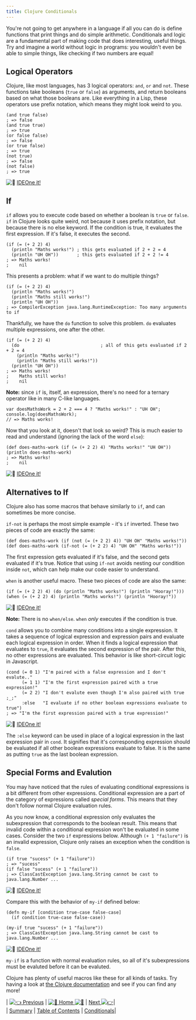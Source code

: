 ```yaml
---
title: Clojure Conditionals
---
```

You're not going to get anywhere in a language if all you can do is define functions that print things and do simple arithmetic. Conditionals and logic are a fundamental part of making code that does interesting, useful things. Try and imagine a world without logic in programs: you wouldn't even be able to simple things, like checking if two numbers are equal!

## Logical Operators

Clojure, like most languages, has 3 logical operators: `and`, `or` and `not`. These functions take booleans (`true` or `false`) as arguments, and return booleans based on what those booleans are. Like everything in a Lisp, these operators use prefix notation, which means they might look weird to you.

    (and true false)
    ; => false
    (and true true)
    ; => true
    (or false false)
    ; => false
    (or true false)
    ; => true
    (not true)
    ; => false
    (not false)
    ; => true

![:rocket:](//forum.freecodecamp.com/images/emoji/emoji_one/rocket.png?v=2 ":rocket:") <a href='https://ideone.com/XfXn8T' target='_blank' rel='nofollow'>IDEOne it!</a>

## If

`if` allows you to execute code based on whether a boolean is `true` or `false`. `if` in Clojure looks quite weird, not because it uses prefix notation, but because there is no else keyword. If the condition is true, it evaluates the first expression. If it's false, it executes the second.

    (if (= (+ 2 2) 4)
      (println "Maths works!") ; this gets evaluated if 2 + 2 = 4
      (println "UH OH"))       ; this gets evaluated if 2 + 2 != 4
    ; => Maths works!
    ;    nil

This presents a problem: what if we want to do multiple things?

    (if (= (+ 2 2) 4)
      (println "Maths works!")
      (println "Maths still works!")
      (println "UH OH"))
    ; => CompilerException java.lang.RuntimeException: Too many arguments to if

Thankfully, we have the `do` function to solve this problem. `do` evaluates multiple expressions, one after the other.

    (if (= (+ 2 2) 4)
      (do                               ; all of this gets evaluated if 2 + 2 = 4
        (println "Maths works!")
        (println "Maths still works!"))
      (println "UH OH"))
    ; => Maths works!
    ;    Maths still works!
    ;    nil

**Note:** since `if` is, itself, an expression, there's no need for a ternary operator like in many C-like languages.

    var doesMathsWork = 2 + 2 === 4 ? "Maths works!" : "UH OH";
    console.log(doesMathsWork);
    // => Maths works!
    

Now that you look at it, doesn't that look so weird? This is much easier to read and understand (ignoring the lack of the word `else`):

    (def does-maths-work (if (= (+ 2 2) 4) "Maths works!" "UH OH"))
    (println does-maths-work)
    ; => Maths works!
    ;    nil

![:rocket:](//forum.freecodecamp.com/images/emoji/emoji_one/rocket.png?v=2 ":rocket:") <a href='https://ideone.com/5XhcAa' target='_blank' rel='nofollow'>IDEOne it!</a>

## Alternatives to If

Clojure also has some macros that behave similarly to `if`, and can sometimes be more concise.

`if-not` is perhaps the most simple example - it's `if` inverted. These two pieces of code are exactly the same:

    (def does-maths-work (if (not (= (+ 2 2) 4)) "UH OH" "Maths works!"))
    (def does-maths-work (if-not (= (+ 2 2) 4) "UH OH" "Maths works!"))

The first expression gets evaluated if it's false, and the second gets evaluated if it's true. Notice that using `if-not` avoids nesting our condition inside `not`, which can help make our code easier to understand.

`when` is another useful macro. These two pieces of code are also the same:

    (if (= (+ 2 2) 4) (do (println "Maths works!") (println "Hooray!")))
    (when (= (+ 2 2) 4) (println "Maths works!") (println "Hooray!"))

![:rocket:](//forum.freecodecamp.com/images/emoji/emoji_one/rocket.png?v=2 ":rocket:") <a href='https://ideone.com/tUVAw3' target='_blank' rel='nofollow'>IDEOne it!</a>

**Note:** There is no `when/else`. `when` _only_ executes if the condition is true.

`cond` allows you to combine many conditions into a single expression. It takes a sequence of logical expression and expression pairs and evaluate each logical expression in order. When it finds a logical expression that evaluates to `true`, it evaluates the second expression of the pair. After this, no other expressions are evaluated. This behavior is like short-circuit logic in Javascript. 

    (cond (= 0 1) "I'm paired with a false expression and I don't evalute.."
          (= 1 1) "I'm the first expression paired with a true expression!"
          (= 2 2) "I don't evalute even though I'm also paired with true ;_;"
          :else   "I evaluate if no other boolean expressions evaluate to true")
    ; => "I'm the first expression paired with a true expression!"


![:rocket:](//forum.freecodecamp.com/images/emoji/emoji_one/rocket.png?v=2 ":rocket:") <a href='https://ideone.com/zu5RCq' target='_blank' rel='nofollow'>IDEOne it!</a>
    
The `:else` keyword can be used in place of a logical expression in the last expression pair in `cond`. It signifies that it's corresponding expression should be evaluated if all other boolean expressions evaluate to false. It is the same as putting `true` as the last boolean expression.

## Special Forms and Evalution
You may have noticed that the rules of evaluating conditional expressions is a bit different from other expressions. Conditional expression are a part of the category of expressions called _special forms_. This means that they don't follow normal Clojure evaluation rules.

As you now know, a conditional expression only evaluates the subexpression that corresponds to the boolean result. This means that invalid code within a conditional expression won't be evaluated in some cases. Consider the two `if` expressions below. Although `(+ 1 "failure")` is an invalid expression, Clojure only raises an exception when the condition is `false`.

    (if true "sucess" (+ 1 "failure"))
    ; => "sucess"
    (if false "sucess" (+ 1 "failure"))
    ; => ClassCastException java.lang.String cannot be cast to java.lang.Number ...

![:rocket:](//forum.freecodecamp.com/images/emoji/emoji_one/rocket.png?v=2 ":rocket:") <a href='https://ideone.com/n4Ug2S' target='_blank' rel='nofollow'>IDEOne it!</a>

Compare this with the behavior of `my-if` defined below:

    (defn my-if [condition true-case false-case]
      (if condition true-case false-case))
    
    (my-if true "sucess" (+ 1 "failure"))
    ; => ClassCastException java.lang.String cannot be cast to java.lang.Number ...

![:rocket:](//forum.freecodecamp.com/images/emoji/emoji_one/rocket.png?v=2 ":rocket:") <a href='https://ideone.com/U7cVI4' target='_blank' rel='nofollow'>IDEOne it!</a>

`my-if` is a function with normal evaluation rules, so all of it's subexpressions must be evaluted before it can be evaluted.

Clojure has plenty of useful macros like these for all kinds of tasks. Try having a look at <a href='https://clojuredocs.org/' target='_blank' rel='nofollow'>the Clojure documentation</a> and see if you can find any more!

| [![:point_left:](//forum.freecodecamp.com/images/emoji/emoji_one/point_left.png?v=2 ":point_left:") Previous](//forum.freecodecamp.com/t/clojure-the-basics/18410) | [![:book:](//forum.freecodecamp.com/images/emoji/emoji_one/book.png?v=2 ":book:") Home ![:book:](//forum.freecodecamp.com/images/emoji/emoji_one/book.png?v=2 ":book:")](//forum.freecodecamp.com/t/clojure-resources/18422) | [Next ![:point_right:](//forum.freecodecamp.com/images/emoji/emoji_one/point_right.png?v=2 ":point_right:")](//forum.freecodecamp.com/t/clojure-create-local-variables-with-let/18415)|  
| [Summary](//forum.freecodecamp.com/t/clojure-the-basics/18410) | [Table of Contents](//forum.freecodecamp.com/t/clojure-resources/18422) | [Conditionals](//forum.freecodecamp.com/t/clojure-create-local-variables-with-let/18415)|
